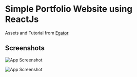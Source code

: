 
# Simple Portfolio Website using ReactJs

Assets and Tutorial from [Egator](https://youtu.be/G-Cr00UYokU)

## Screenshots

![App Screenshot](https://via.placeholder.com/468x300?text=App+Screenshot+Here)

![App Screenshot](https://via.placeholder.com/468x300?text=App+Screenshot+Here)


